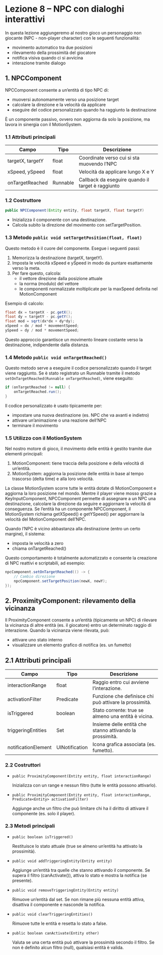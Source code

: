 # Lezione 8 – NPC con dialoghi interattivi

In questa lezione aggiungeremo al nostro gioco un personaggio non giocante (NPC - non-player character) con le seguenti funzionalità:
- movimento automatico tra due posizioni
- rilevamento della prossimità del giocatore
- notifica visiva quando ci si avvicina
- interazione tramite dialogo


## 1. NPCComponent

NPCComponent consente a un’entità di tipo NPC di:
- muoversi autonomamente verso una posizione target
- calcolare la direzione e la velocità da applicare
- eseguire del codice personalizzato quando ha raggiunto la destinazione

È un componente passivo, ovvero non aggiorna da solo la posizione, ma lavora in sinergia con il MotionSystem.

### 1.1 Attributi principali

| Campo	| Tipo	| Descrizione |
|-------|-------|-------------|
| targetX, targetY	| float	| Coordinate verso cui si sta muovendo l’NPC |
| xSpeed, ySpeed	| float	| Velocità da applicare lungo X e Y |
| onTargetReached	| Runnable	| Callback da eseguire quando il target è raggiunto |

### 1.2 Costruttore

```java
public NPCComponent(Entity entity, float targetX, float targetY)
```

- Inizializza il componente con una destinazione.
- Calcola subito la direzione del movimento con setTargetPosition.

### 1.3 Metodo ``` public void setTargetPosition(float, float) ```

Questo metodo è il cuore del componente. Esegue i seguenti passi:
1.	Memorizza la destinazione (targetX, targetY).
2.	Imposta le velocità xSpeed e ySpeed in modo da puntare esattamente verso la meta.
3.	Per fare questo, calcola:
     - il vettore direzione dalla posizione attuale
     - la norma (modulo) del vettore
     - le componenti normalizzate moltiplicate per la maxSpeed definita nel MotionComponent

Esempio di calcolo:

```java
float dx = targetX - pc.getX();
float dy = targetY - pc.getY();
float mod = sqrt(dx*dx + dy*dy);
xSpeed = dx / mod * movementSpeed;
ySpeed = dy / mod * movementSpeed;
```

Questo approccio garantisce un movimento lineare costante verso la destinazione, indipendente dalla distanza.

### 1.4 Metodo ``` public void onTargetReached() ```

Questo metodo serve a eseguire il codice personalizzato quando il target viene raggiunto. Se è stato registrato un Runnable tramite il metodo ```setOnTargetReached(Runnable onTargetReached)```, viene eseguito:

```java
if (onTargetReached != null) {
    onTargetReached.run();
}
```

Il codice personalizzato è usato tipicamente per:
- impostare una nuova destinazione (es. NPC che va avanti e indietro)
- attivare un’animazione o una reazione dell’NPC
- terminare il movimento

### 1.5 Utilizzo con il MotionSystem

Nel nostro motore di gioco, il movimento delle entità è gestito tramite due elementi principali:
1. MotionComponent: tiene traccia della posizione e della velocità di un’entità.
2. MotionSystem: aggiorna la posizione delle entità in base al tempo trascorso (delta time) e alla loro velocità.

La classe MotionSystem scorre tutte le entità dotate di MotionComponent e aggiorna la loro posizione nel mondo. Mentre il player viene mosso grazie a KeyInputComponent, NPCComponent permette di assegnare a un NPC una destinazione, calcolare la direzione da seguire e aggiornare la velocità di conseguenza. Se l’entità ha un componente NPCComponent, il MotionSystem richiama getXSpeed() e getYSpeed() per aggiornare la velocità del MotionComponent dell’NPC.

Quando l’NPC è vicino abbastanza alla destinazione (entro un certo margine), il sistema:
- imposta le velocità a zero
- chiama onTargetReached()

Questo comportamento è totalmente automatizzato e consente la creazione di NPC reattivi e scriptabili, ad esempio:

```java
npcComponent.setOnTargetReached(() -> {
    // Cambio direzione
    npcComponent.setTargetPosition(newX, newY);
});
```


## 2. ProximityComponent: rilevamento della vicinanza

Il ProximityComponent consente a un’entità (tipicamente un NPC) di rilevare la vicinanza di altre entità (es. il giocatore) entro un determinato raggio di interazione. Quando la vicinanza viene rilevata, può:
- attivare uno stato interno
- visualizzare un elemento grafico di notifica (es. un fumetto)

## 2.1 Attributi principali

| Campo	| Tipo	| Descrizione |
|-------|-------|-------------|
| interactionRange	| float	| Raggio entro cui avviene l’interazione. |
| activationFilter	| Predicate<Entity>	| Funzione che definisce chi può attivare la prossimità. |
| isTriggered	| boolean	| Stato corrente: true se almeno una entità è vicina. |
| triggeringEntities	| Set<Entity>	| Insieme delle entità che stanno attivando la prossimità. |
| notificationElement	| UINotification	| Icona grafica associata (es. fumetto). |


### 2.2 Costruttori

- ```public ProximityComponent(Entity entity, float interactionRange)```

  Inizializza con un range e nessun filtro (tutte le entità possono attivarlo).

- ```public ProximityComponent(Entity entity, float interactionRange, Predicate<Entity> activationFilter)```

  Aggiunge anche un filtro che può limitare chi ha il diritto di attivare il componente (es. solo il player).

### 2.3 Metodi principali

- ```public boolean isTriggered()```

  Restituisce lo stato attuale (true se almeno un’entità ha attivato la prossimità).

- ```public void addTriggeringEntity(Entity entity)```

  Aggiunge un’entità tra quelle che stanno attivando il componente. Se supera il filtro (canActivate()), attiva lo stato e mostra la notifica (se presente).

- ```public void removeTriggeringEntity(Entity entity)```

  Rimuove un’entità dal set. Se non rimane più nessuna entità attiva, disattiva il componente e nasconde la notifica.

- ```public void clearTriggeringEntities()```

  Rimuove tutte le entità e resetta lo stato a false.

- ```public boolean canActivate(Entity other)```

  Valuta se una certa entità può attivare la prossimità secondo il filtro. Se non è definito alcun filtro (null), qualsiasi entità è valida.


